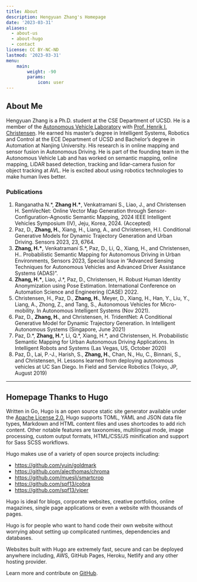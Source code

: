 ```yaml
---
title: About
description: Hengyuan Zhang's Homepage
date: '2023-03-31'
aliases:
  - about-us
  - about-hugo
  - contact
license: CC BY-NC-ND
lastmod: '2023-03-31'
menu:
    main: 
        weight: -90
        params:
            icon: user
---
```


## About Me

Hengyuan Zhang is a Ph.D. student at the CSE Department of UCSD. He is a member of the [Autonomous Vehicle Laboratory](http://avl.ucsd.edu/) with [Prof. Henrik I. Christensen](http://www.hichristensen.net/). He earned his master’s degree in Intelligent Systems, Robotics and Control at the ECE Department of UCSD and Bachelor’s degree in Automation at Nanjing University. His research is in online mapping and sensor fusion in Autonomous Driving. He is part of the founding team in the Autonomous Vehicle Lab and has worked on semantic mapping, online mapping, LiDAR based detection, tracking and lidar-camera fusion for object tracking at AVL. He is excited about using robotics technologies to make human lives better.

### Publications

1. Ranganatha N.\*, __Zhang H.\*__, Venkatramani S., Liao, J., and Christensen H. SemVecNet: Online Vector Map Generation through Sensor-Configuration-Agnostic Semantic Mapping, 2024 IEEE Intelligent Vehicles Symposium (IV), Jeju, Korea, 2024. (Accepted)
1. Paz, D., __Zhang, H.__, Xiang, H., Liang, A., and Christensen, H.I. Conditional Generative Models for Dynamic Trajectory Generation and Urban Driving. Sensors 2023, 23, 6764.
1. __Zhang, H.\*__, Venkatramani S.\*, Paz, D., Li, Q., Xiang, H., and Christensen, H.. Probabilistic Semantic Mapping for Autonomous Driving in Urban Environments, Sensors 2023, Special Issue in “Advanced Sensing Techniques for Autonomous Vehicles and Advanced Driver Assistance Systems (ADAS)”.
1. __Zhang, H.\*__, Liao, J.\*, Paz, D., Christensen, H. Robust Human Identity Anonymization using Pose Estimation. International Conference on Automation Science and Engineering (CASE) 2022.
1. Christensen, H., Paz, D., __Zhang, H.__, Meyer, D., Xiang, H., Han, Y., Liu, Y., Liang, A., Zhong, Z., and Tang, S., Autonomous Vehicles for Micro-mobility. In Autonomous Intelligent Systems (Nov 2021).
1. Paz, D., __Zhang, H.__, and Christensen, H. TridentNet: A Conditional Generative Model for Dynamic Trajectory Generation. In Intelligent Autonomous Systems (Singapore, June 2021)
1. Paz, D.\*, __Zhang, H.__\*, Li, Q.\*, Xiang, H.\*, and Christensen, H. Probabilistic Semantic Mapping for Urban Autonomous Driving Applications. In Intelligent Robots and Systems (Las Vegas, US, October 2020)
1. Paz, D., Lai, P.-J., Harish, S., __Zhang, H.__, Chan, N., Hu, C., Binnani, S., and Christensen, H. Lessons learned from deploying autonomous vehicles at UC San Diego. In Field and Service Robotics (Tokyo, JP, August 2019)

---

## Homepage Thanks to Hugo

Written in Go, Hugo is an open source static site generator available under the [Apache License 2.0.](https://github.com/gohugoio/hugo/blob/master/LICENSE) Hugo supports TOML, YAML and JSON data file types, Markdown and HTML content files and uses shortcodes to add rich content. Other notable features are taxonomies, multilingual mode, image processing, custom output formats, HTML/CSS/JS minification and support for Sass SCSS workflows.

Hugo makes use of a variety of open source projects including:

* https://github.com/yuin/goldmark
* https://github.com/alecthomas/chroma
* https://github.com/muesli/smartcrop
* https://github.com/spf13/cobra
* https://github.com/spf13/viper

Hugo is ideal for blogs, corporate websites, creative portfolios, online magazines, single page applications or even a website with thousands of pages.

Hugo is for people who want to hand code their own website without worrying about setting up complicated runtimes, dependencies and databases.

Websites built with Hugo are extremely fast, secure and can be deployed anywhere including, AWS, GitHub Pages, Heroku, Netlify and any other hosting provider.

Learn more and contribute on [GitHub](https://github.com/gohugoio).
